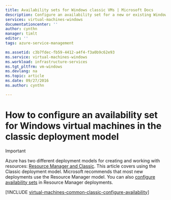 ```yaml
---
title: Availability sets for Windows classic VMs | Microsoft Docs
description: Configure an availability set for a new or existing Windows virtual machine in the classic deployment model using the Azure portal and Azure PowerShell.
services: virtual-machines-windows
documentationcenter: ''
author: cynthn
manager: timlt
editor: ''
tags: azure-service-management

ms.assetid: c3b7fdec-fb59-4412-a4f4-f3a0b9c62e93
ms.service: virtual-machines-windows
ms.workload: infrastructure-services
ms.tgt_pltfrm: vm-windows
ms.devlang: na
ms.topic: article
ms.date: 09/27/2016
ms.author: cynthn

---
```

# How to configure an availability set for Windows virtual machines in the classic deployment model
> [!IMPORTANT] 
> Azure has two different deployment models for creating and working with resources: [Resource Manager and Classic](../../../resource-manager-deployment-model.md). This article covers using the Classic deployment model. Microsoft recommends that most new deployments use the Resource Manager model. You can also [configure availability sets](../tutorial-availability-sets.md?toc=%2fazure%2fvirtual-machines%2fwindows%2ftoc.json) in Resource Manager deployments.

[!INCLUDE [virtual-machines-common-classic-configure-availability](../../../../includes/virtual-machines-common-classic-configure-availability.md)]


